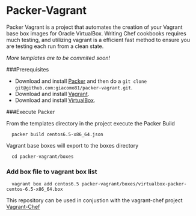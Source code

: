 # Packer-Vagrant

Packer Vagrant is a project that automates the creation of your Vagrant base box images for Oracle VirtualBox. Writing Chef cookbooks requires much testing, and utilizing vagrant is a efficient fast method to ensure you are testing each run from a clean state.

*More templates are to be commited soon!*

###Prerequisites

* Download and install [Packer](http://packer.io) and then do a `git clone git@github.com:giacomo81/packer-vagrant.git`.
* Download and install [Vagrant](http://www.vagrantup.com).
* Download and install [VirtualBox](http://www.virtualbox.org).

###Execute Packer

From the templates directory in the project execute the Packer Build    

      packer build centos6.5-x86_64.json

Vagrant base boxes will export to the boxes directory

      cd packer-vagrant/boxes

### Add box file to vagrant box list

      vagrant box add centos6.5 packer-vagrant/boxes/virtualbox-packer-centos-6.5-x86_64.box

This repository can be used in conjustion with the vagrant-chef project [Vagrant-Chef](https://github.com/giacomo81/vagrant-chef)

